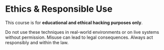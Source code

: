 # Ethics & Responsible Use

This course is for **educational and ethical hacking purposes only**.

Do not use these techniques in real-world environments or on live systems without permission. Misuse can lead to legal consequences. Always act responsibly and within the law.
